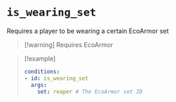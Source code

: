 # `is_wearing_set`

Requires a player to be wearing a certain EcoArmor set

> [!warning] Requires EcoArmor

> [!example]
> ```yaml
> conditions:
> - id: is_wearing_set
>   args:
>     set: reaper # The EcoArmor set ID
> ```
